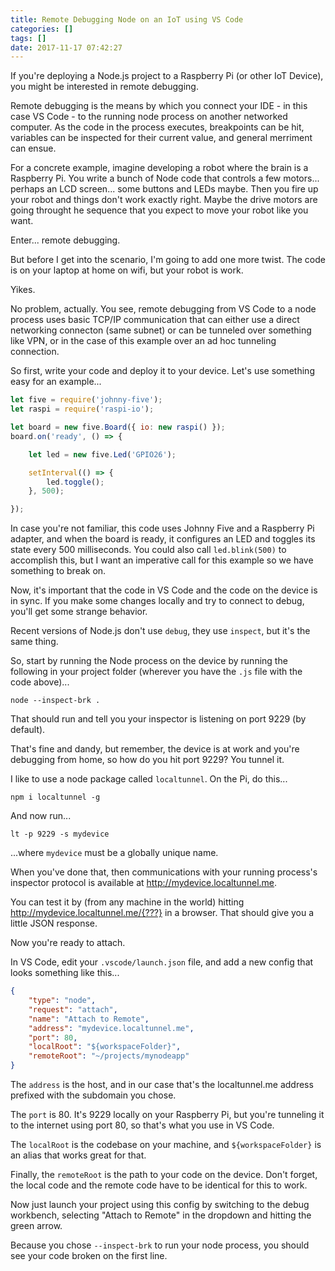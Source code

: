```yaml
---
title: Remote Debugging Node on an IoT using VS Code 
categories: []
tags: []
date: 2017-11-17 07:42:27
---
```


If you're deploying a Node.js project to a Raspberry Pi (or other IoT Device), you might be interested in remote debugging.

Remote debugging is the means by which you connect your IDE - in this case VS Code - to the running node process on another networked computer. As the code in the process executes, breakpoints can be hit, variables can be inspected for their current value, and general merriment can ensue.

For a concrete example, imagine developing a robot where the brain is a Raspberry Pi. You write a bunch of Node code that controls a few motors... perhaps an LCD screen... some buttons and LEDs maybe. Then you fire up your robot and things don't work exactly right. Maybe the drive motors are going throught he sequence that you expect to move your robot like you want.

Enter... remote debugging.

But before I get into the scenario, I'm going to add one more twist. The code is on your laptop at home on wifi, but your robot is work.

Yikes.

No problem, actually. You see, remote debugging from VS Code to a node process uses basic TCP/IP communication that can either use a direct networking connecton (same subnet) or can be tunneled over something like VPN, or in the case of this example over an ad hoc tunneling connection.

So first, write your code and deploy it to your device. Let's use something easy for an example...

```js
let five = require('johnny-five');
let raspi = require('raspi-io');

let board = new five.Board({ io: new raspi() });
board.on('ready', () => {

    let led = new five.Led('GPIO26');

    setInterval(() => {
        led.toggle();
    }, 500);

});
```

In case you're not familiar, this code uses Johnny Five and a Raspberry Pi adapter, and when the board is ready, it configures an LED and toggles its state every 500 milliseconds. You could also call `led.blink(500)` to accomplish this, but I want an imperative call for this example so we have something to break on.

Now, it's important that the code in VS Code and the code on the device is in sync. If you make some changes locally and try to connect to debug, you'll get some strange behavior.

Recent versions of Node.js don't use `debug`, they use `inspect`, but it's the same thing.

So, start by running the Node process on the device by running the following in your project folder (wherever you have the `.js` file with the code above)...

```
node --inspect-brk .
```

That should run and tell you your inspector is listening on port 9229 (by default).

That's fine and dandy, but remember, the device is at work and you're debugging from home, so how do you hit port 9229? You tunnel it.

I like to use a node package called `localtunnel`. On the Pi, do this...

```
npm i localtunnel -g
```

And now run...

```
lt -p 9229 -s mydevice
```

...where `mydevice` must be a globally unique name.

When you've done that, then communications with your running process's inspector protocol is available at http://mydevice.localtunnel.me. 

You can test it by (from any machine in the world) hitting http://mydevice.localtunnel.me/{???} in a browser. That should give you a little JSON response.

Now you're ready to attach.

In VS Code, edit your `.vscode/launch.json` file, and add a new config that looks something like this...

```json
{
    "type": "node",
    "request": "attach",
    "name": "Attach to Remote",
    "address": "mydevice.localtunnel.me",
    "port": 80,
    "localRoot": "${workspaceFolder}",
    "remoteRoot": "~/projects/mynodeapp"
}
```

The `address` is the host, and in our case that's the localtunnel.me address prefixed with the subdomain you chose.

The `port` is 80. It's 9229 locally on your Raspberry Pi, but you're tunneling it to the internet using port 80, so that's what you use in VS Code.

The `localRoot` is the codebase on your machine, and `${workspaceFolder}` is an alias that works great for that.

Finally, the `remoteRoot` is the path to your code on the device. Don't forget, the local code and the remote code have to be identical for this to work.

Now just launch your project using this config by switching to the debug workbench, selecting "Attach to Remote" in the dropdown and hitting the green arrow.

Because you chose `--inspect-brk` to run your node process, you should see your code broken on the first line.